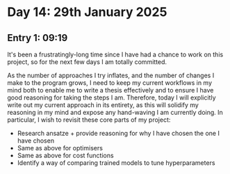 # Day 14: 29th January 2025
## Entry 1: 09:19
It's been a frustratingly-long time since I have had a chance to work on this project, so for the next few days I am totally committed. 

As the number of approaches I try inflates, and the number of changes I make to the program grows, I need to keep my current workflows in my mind both to enable me to write a thesis effectively and to ensure I have good reasoning for taking the steps I am. Therefore, today I will explicitly write out my current approach in its entirety, as this will solidify my reasoning in my mind and expose any hand-waving I am currently doing. In particular, I wish to revisit these core parts of my project:
- Research ansatze + provide reasoning for why I have chosen the one I have chosen
- Same as above for optimisers
- Same as above for cost functions
- Identify a way of comparing trained models to tune hyperparameters
